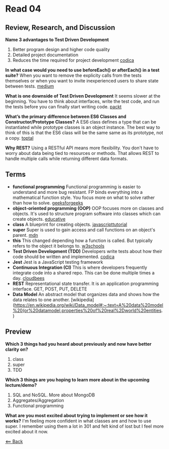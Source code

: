 # Read 04

## Review, Research, and Discussion

**Name 3 advantages to Test Driven Development**
1. Better program design and higher code quality
1. Detailed project documentation
1. Reduces the time required for project development
[codica](https://www.codica.com/blog/test-driven-development-benefits/)

**In what case would you need to use beforeEach() or afterEach() in a test suite?** When you want to remove the explicity calls from the tests themselves or when you want to invite inexperienced users to share state between tests. [medium](https://medium.com/@_ericelliott/the-difference-is-beforeeach-aftereach-automatically-run-before-and-after-each-tests-which-1-b53a3ba5c344)

**What is one downside of Test Driven Development** It seems slower at the beginning. You have to think about interfaces, write the test code, and run the tests before you can finally start writing code. [packt](https://subscription.packtpub.com/book/application_development/9781785880735/1/ch01lvl1sec12/disadvantages-of-tdd)

**What’s the primary difference between ES6 Classes and Constructor/Prototype Classes?** A ES6 class defines a type that can be instantiated while prototype classes is an object instance. The best way to think of this is that the ES6 class will be the same same as its prototype, not a copy. [toptal](https://www.toptal.com/javascript/es6-class-chaos-keeps-js-developer-up)

**Why REST?** Using a RESTful API means more flexibility. You don't have to worry about data being tied to resources or methods. That allows REST to handle multiple calls while returning different data formats.

## Terms

- **functional programming** Functional programming is easier to understand and more bug resistant. FP binds everything into a mathematical function style. You focus more on what to solve rather than how to solve. [geeksforgeeks](https://www.geeksforgeeks.org/functional-programming-paradigm/#:~:text=Functional%20programming%20is%20a%20programming,is%20%E2%80%9Chow%20to%20solve%E2%80%9D.)
- **object-oriented programming (OOP)** OOP focuses more on classes and objects. It's used to structure program software into classes which can create objects. [educative](https://www.educative.io/blog/object-oriented-programming#:~:text=Object%20Oriented%20programming%20(OOP)%20is,create%20individual%20instances%20of%20objects.)
- **class** A blueprint for creating objects. [javascripttutorial](https://www.javascripttutorial.net/es6/javascript-class/)
- **super** Super is used to gain access and call functions on an object's parent. [mdn](https://developer.mozilla.org/en-US/docs/Web/JavaScript/Reference/Operators/super)
- **this** This changed depending how a function is called. But typically refers to the object it belongs to. [w3schools](https://www.w3schools.com/js/js_this.asp)
- **Test Driven Development (TDD)** Developers write tests about how their code should be written and implemented. [codica](https://www.codica.com/blog/test-driven-development-benefits/)
- **Jest** Jest is a JavaScript testing framework
- **Continuous Integration (CI)** This is where developers frequently integrate code into a shared repo. This can be done multiple times a day. [cloudbees](https://www.cloudbees.com/continuous-delivery/continuous-integration)
- **REST** Representational state transfer. It is an application programming interface. GET, POST, PUT, DELETE
- **Data Model** An abstract model that organizes data and shows how the data relates to one another. [wikipedia](https://en.wikipedia.org/wiki/Data_model#:~:text=A%20data%20model%20(or%20datamodel,properties%20of%20real%2Dworld%20entities.)

## Preview

**Which 3 things had you heard about previously and now have better clarity on?**
1. class
2. super
3. TDD

**Which 3 things are you hoping to learn more about in the upcoming lecture/demo?**
1. SQL and NoSQL. More about MongoDB
2. Aggregates/Aggregation
3. Functional programming

**What are you most excited about trying to implement or see how it works?** I'm feeling more confident in what classes are and how to use super. I remember using them a lot in 301 and felt kind of lost but I feel more excited about it now.

[<== Back](https://simoneodegard.github.io/reading-notes/)